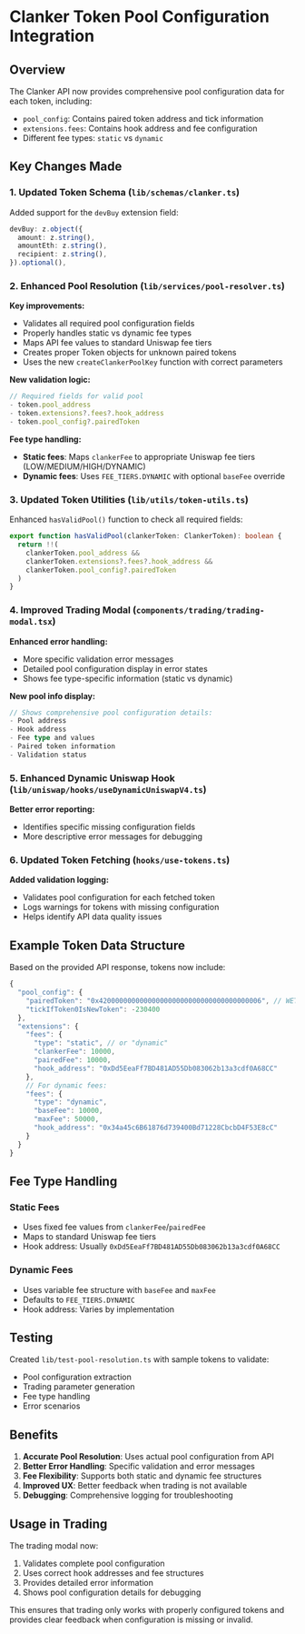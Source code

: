 # Clanker Token Pool Configuration Integration

## Overview

The Clanker API now provides comprehensive pool configuration data for each token, including:

- `pool_config`: Contains paired token address and tick information
- `extensions.fees`: Contains hook address and fee configuration  
- Different fee types: `static` vs `dynamic`

## Key Changes Made

### 1. Updated Token Schema (`lib/schemas/clanker.ts`)

Added support for the `devBuy` extension field:

```typescript
devBuy: z.object({
  amount: z.string(),
  amountEth: z.string(),
  recipient: z.string(),
}).optional(),
```

### 2. Enhanced Pool Resolution (`lib/services/pool-resolver.ts`)

**Key improvements:**
- Validates all required pool configuration fields
- Properly handles static vs dynamic fee types
- Maps API fee values to standard Uniswap fee tiers
- Creates proper Token objects for unknown paired tokens
- Uses the new `createClankerPoolKey` function with correct parameters

**New validation logic:**
```typescript
// Required fields for valid pool
- token.pool_address
- token.extensions?.fees?.hook_address  
- token.pool_config?.pairedToken
```

**Fee type handling:**
- **Static fees**: Maps `clankerFee` to appropriate Uniswap fee tiers (LOW/MEDIUM/HIGH/DYNAMIC)
- **Dynamic fees**: Uses `FEE_TIERS.DYNAMIC` with optional `baseFee` override

### 3. Updated Token Utilities (`lib/utils/token-utils.ts`)

Enhanced `hasValidPool()` function to check all required fields:

```typescript
export function hasValidPool(clankerToken: ClankerToken): boolean {
  return !!(
    clankerToken.pool_address && 
    clankerToken.extensions?.fees?.hook_address &&
    clankerToken.pool_config?.pairedToken
  )
}
```

### 4. Improved Trading Modal (`components/trading/trading-modal.tsx`)

**Enhanced error handling:**
- More specific validation error messages
- Detailed pool configuration display in error states
- Shows fee type-specific information (static vs dynamic)

**New pool info display:**
```typescript
// Shows comprehensive pool configuration details:
- Pool address
- Hook address  
- Fee type and values
- Paired token information
- Validation status
```

### 5. Enhanced Dynamic Uniswap Hook (`lib/uniswap/hooks/useDynamicUniswapV4.ts`)

**Better error reporting:**
- Identifies specific missing configuration fields
- More descriptive error messages for debugging

### 6. Updated Token Fetching (`hooks/use-tokens.ts`)

**Added validation logging:**
- Validates pool configuration for each fetched token
- Logs warnings for tokens with missing configuration
- Helps identify API data quality issues

## Example Token Data Structure

Based on the provided API response, tokens now include:

```typescript
{
  "pool_config": {
    "pairedToken": "0x4200000000000000000000000000000000000006", // WETH
    "tickIfToken0IsNewToken": -230400
  },
  "extensions": {
    "fees": {
      "type": "static", // or "dynamic"
      "clankerFee": 10000,
      "pairedFee": 10000,
      "hook_address": "0xDd5EeaFf7BD481AD55Db083062b13a3cdf0A68CC"
    },
    // For dynamic fees:
    "fees": {
      "type": "dynamic",
      "baseFee": 10000,
      "maxFee": 50000,
      "hook_address": "0x34a45c6B61876d739400Bd71228CbcbD4F53E8cC"
    }
  }
}
```

## Fee Type Handling

### Static Fees
- Uses fixed fee values from `clankerFee`/`pairedFee`
- Maps to standard Uniswap fee tiers
- Hook address: Usually `0xDd5EeaFf7BD481AD55Db083062b13a3cdf0A68CC`

### Dynamic Fees  
- Uses variable fee structure with `baseFee` and `maxFee`
- Defaults to `FEE_TIERS.DYNAMIC`
- Hook address: Varies by implementation

## Testing

Created `lib/test-pool-resolution.ts` with sample tokens to validate:
- Pool configuration extraction
- Trading parameter generation
- Fee type handling
- Error scenarios

## Benefits

1. **Accurate Pool Resolution**: Uses actual pool configuration from API
2. **Better Error Handling**: Specific validation and error messages
3. **Fee Flexibility**: Supports both static and dynamic fee structures
4. **Improved UX**: Better feedback when trading is not available
5. **Debugging**: Comprehensive logging for troubleshooting

## Usage in Trading

The trading modal now:
1. Validates complete pool configuration
2. Uses correct hook addresses and fee structures
3. Provides detailed error information
4. Shows pool configuration details for debugging

This ensures that trading only works with properly configured tokens and provides clear feedback when configuration is missing or invalid.
